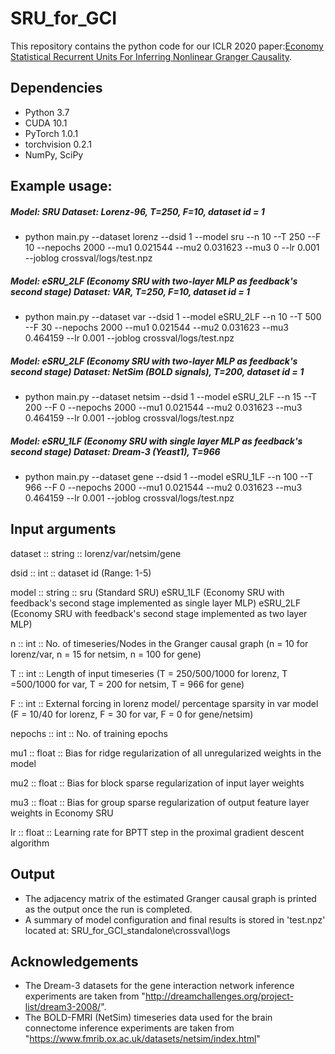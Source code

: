 # SRU_for_GCI
This repository contains the python code for our ICLR 2020 paper:[Economy Statistical Recurrent Units For Inferring Nonlinear Granger Causality](https://arxiv.org/abs/1911.09879).

## Dependencies
- Python 3.7
- CUDA 10.1
- PyTorch 1.0.1
- torchvision 0.2.1
- NumPy, SciPy

## Example usage: 
##### Model: SRU    Dataset: Lorenz-96, T=250, F=10, dataset id = 1
- python main.py --dataset lorenz --dsid 1 --model sru --n 10 --T 250 --F 10 --nepochs 2000 --mu1 0.021544 --mu2 0.031623 --mu3 0 --lr 0.001 --joblog crossval/logs/test.npz

##### Model: eSRU_2LF (Economy SRU with two-layer MLP as feedback's second stage)    Dataset: VAR, T=250, F=10, dataset id = 1
- python main.py --dataset var --dsid 1 --model eSRU_2LF --n 10 --T 500 --F 30 --nepochs 2000 --mu1 0.021544 --mu2 0.031623 --mu3 0.464159 --lr 0.001 --joblog crossval/logs/test.npz

##### Model: eSRU_2LF (Economy SRU with two-layer MLP as feedback's second stage)    Dataset: NetSim (BOLD signals), T=200, dataset id = 1
- python main.py --dataset netsim --dsid 1 --model eSRU_2LF --n 15 --T 200 --F 0 --nepochs 2000 --mu1 0.021544 --mu2 0.031623 --mu3 0.464159 --lr 0.001 --joblog crossval/logs/test.npz

##### Model: eSRU_1LF (Economy SRU with single layer MLP as feedback's second stage)    Dataset: Dream-3 (Yeast1), T=966 
- python main.py --dataset gene --dsid 1 --model eSRU_1LF --n 100 --T 966 --F 0 --nepochs 2000 --mu1 0.021544 --mu2 0.031623 --mu3 0.464159 --lr 0.001 --joblog crossval/logs/test.npz


## Input arguments

dataset :: string   :: lorenz/var/netsim/gene

dsid    :: int      :: dataset id (Range: 1-5)

model   :: string   :: sru (Standard SRU)
                       eSRU_1LF (Economy SRU with feedback's second stage implemented as single layer MLP)
                       eSRU_2LF (Economy SRU with feedback's second stage implemented as two layer MLP)

n       :: int 	    :: No. of timeseries/Nodes in the Granger causal graph 
                       (n = 10 for lorenz/var, n = 15 for netsim, n = 100 for gene)

T       :: int      :: Length of input timeseries 
                       (T = 250/500/1000 for lorenz, T =500/1000 for var, T = 200 for netsim, T = 966 for gene)

F       :: int      :: External forcing in lorenz model/ percentage sparsity in var model 
                       (F = 10/40 for lorenz, F = 30 for var, F = 0 for gene/netsim)

nepochs	:: int      ::  No. of training epochs

mu1     :: float    ::  Bias for ridge regularization of all unregularized weights in the model 

mu2     :: float    ::  Bias for block sparse regularization of input layer weights

mu3     :: float    ::  Bias for group sparse regularization of output feature layer weights in Economy SRU 

lr      :: float    ::  Learning rate for BPTT step in the proximal gradient descent algorithm


## Output 
- The adjacency matrix of the estimated Granger causal graph is printed as the output once the run is completed.
- A summary of model configuration and final results is stored in 'test.npz' located at: SRU_for_GCI_standalone\crossval\logs


## Acknowledgements
- The Dream-3 datasets for the gene interaction network inference experiments are taken from "http://dreamchallenges.org/project-list/dream3-2008/". 
- The BOLD-FMRI (NetSim) timeseries data used for the brain connectome inference experiments are taken from "https://www.fmrib.ox.ac.uk/datasets/netsim/index.html"  


